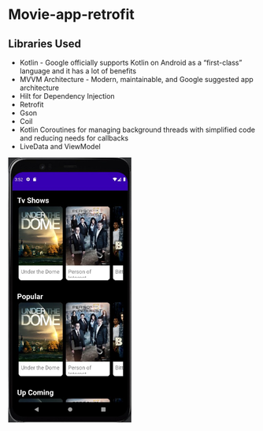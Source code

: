# Movie-app-retrofit
## Libraries Used
- Kotlin - Google officially supports Kotlin on Android as a “first-class” language and it has a lot of benefits
- MVVM Architecture - Modern, maintainable, and Google suggested app architecture
- Hilt for Dependency Injection
- Retrofit
- Gson
- Coil
- Kotlin Coroutines for managing background threads with simplified code and reducing needs for callbacks
- LiveData and ViewModel
<img width="250" src="https://github.com/Senures/Movie-app-retrofit/blob/main/ss/ss.jpeg">
